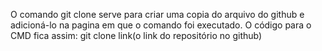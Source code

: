 O comando git clone serve para criar uma copia do arquivo do github e adicioná-lo na pagina em que o comando foi executado.
O código para o CMD fica assim: git clone link(o link do repositório no github)
